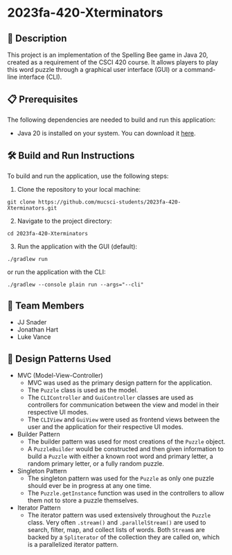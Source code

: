 # 2023fa-420-Xterminators

## 📝 Description
This project is an implementation of the Spelling Bee game in Java 20, created
as a requirement of the CSCI 420 course. It allows players to play this word
puzzle through a graphical user interface (GUI) or a command-line interface (CLI).

## 📋 Prerequisites
The following dependencies are needed to build and run this application:

- Java 20 is installed on your system. You can download it [here](https://www.oracle.com/java/technologies/downloads/).

## 🛠️ Build and Run Instructions
To build and run the application, use the following steps:

1. Clone the repository to your local machine:
```
git clone https://github.com/mucsci-students/2023fa-420-Xterminators.git
```

2. Navigate to the project directory:
```
cd 2023fa-420-Xterminators
```

3. Run the application with the GUI (default):
```
./gradlew run
```
or run the application with the CLI:
```
./gradlew --console plain run --args="--cli"
```

## 👥 Team Members

- JJ Snader
- Jonathan Hart
- Luke Vance

## 🎨 Design Patterns Used

- MVC (Model-View-Controller)
    - MVC was used as the primary design pattern for the application.
    - The `Puzzle` class is used as the model.
    - The `CLIController` and `GuiController` classes are used as controllers
      for communication between the view and model in their respective UI modes.
    - The `CLIView` and `GuiView` were used as frontend views between the user
      and the application for their respective UI modes.
- Builder Pattern
    - The builder pattern was used for most creations of the `Puzzle` object.
    - A `PuzzleBuilder` would be constructed and then given information to build
      a `Puzzle` with either a known root word and primary letter, a random
      primary letter, or a fully random puzzle.
- Singleton Pattern
    - The singleton pattern was used for the `Puzzle` as only one puzzle should
      ever be in progress at any one time.
    - The `Puzzle.getInstance` function was used in the controllers to allow
      them not to store a puzzle themselves.
- Iterator Pattern
    - The iterator pattern was used extensively throughout the `Puzzle` class.
      Very often `.stream()` and `.parallelStream()` are used to search, filter,
      map, and collect lists of words. Both `Stream`s are backed by a
      `Spliterator` of the collection they are called on, which is a
      parallelized iterator pattern.
